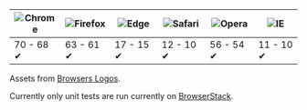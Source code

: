 | ![Chrome](https://raw.githubusercontent.com/alrra/browser-logos/master/src/chrome/chrome_48x48.png) | ![Firefox](https://raw.githubusercontent.com/alrra/browser-logos/master/src/firefox/firefox_48x48.png) | ![Edge](https://raw.githubusercontent.com/alrra/browser-logos/master/src/edge/edge_48x48.png) | ![Safari](https://raw.githubusercontent.com/alrra/browser-logos/master/src/safari/safari_48x48.png) | ![Opera](https://raw.githubusercontent.com/alrra/browser-logos/master/src/opera/opera_48x48.png) | ![IE](https://raw.githubusercontent.com/alrra/browser-logos/master/src/archive/internet-explorer-tile_10-11/internet-explorer-tile_10-11_48x48.png) |
| --- | --- | --- | --- | --- | --- |
| 70 - 68 ✔ | 63 - 61 ✔ | 17 - 15 ✔ | 12 - 10 ✔ | 56 - 54 ✔ | 11 - 10 ✔ |

Assets from [Browsers Logos](https://github.com/alrra/browser-logos).

Currently only unit tests are run currently on [BrowserStack](https://www.browserstack.com/).
